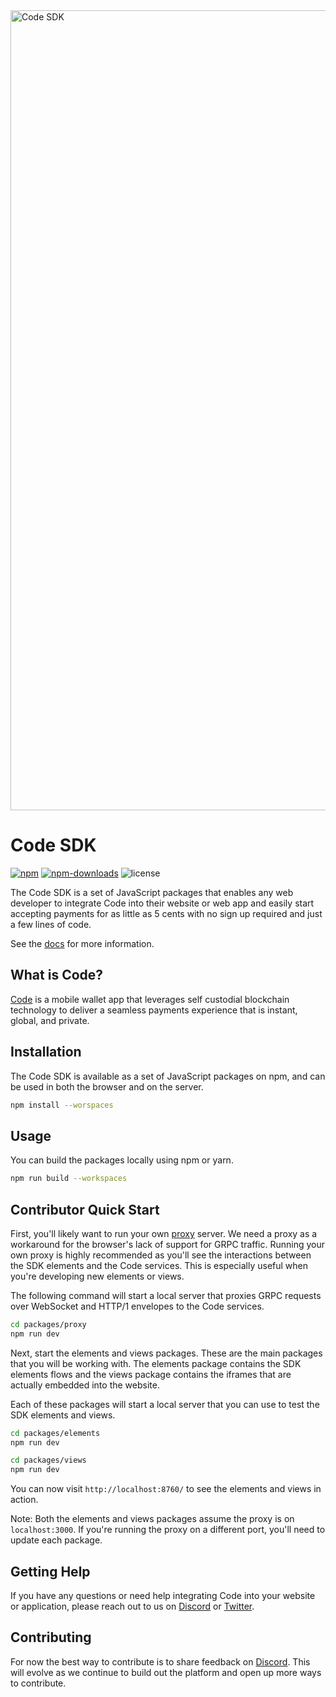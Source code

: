 <img width="1280" alt="Code SDK" src="https://github.com/code-payments/code-sdk/assets/623790/78166c02-1d24-49b0-ae95-13f5aaff15b2">

# Code SDK

[![npm][npm-image]][npm-url]
[![npm-downloads][npm-downloads-image]][npm-url]
![license][license-image]

[npm-downloads-image]: https://img.shields.io/npm/dt/@code-wallet/elements?style=flat
[npm-image]: https://img.shields.io/npm/v/@code-wallet/elements?style=flat
[npm-url]: https://www.npmjs.com/package/@code-wallet/elements
[license-image]: https://img.shields.io/badge/license-MIT-blue?style=flat

The Code SDK is a set of JavaScript packages that enables any web developer to integrate Code into their website or web app and easily start accepting payments for as little as 5 cents with no sign up required and just a few lines of code.

See the [docs](https://code-payments.github.io/code-sdk/docs/guide/introduction) for more information.

##  What is Code?

[Code](https://getcode.com) is a mobile wallet app that leverages self custodial blockchain technology to deliver a seamless payments experience that is instant, global, and private. 

##  Installation

The Code SDK is available as a set of JavaScript packages on npm, and can be used in both the browser and on the server.

```bash
npm install --worspaces
```

##  Usage

You can build the packages locally using npm or yarn.

```bash
npm run build --workspaces
```

## Contributor Quick Start

First, you'll likely want to run your own [proxy](https://github.com/code-payments/code-sdk/blob/main/packages/proxy/example/index.ts) server. We need a proxy as a
workaround for the browser's lack of support for GRPC traffic. Running your own
proxy is highly recommended as you'll see the interactions between the SDK
elements and the Code services. This is especially useful when you're developing
new elements or views.

The following command will start a local server that proxies GRPC requests over
WebSocket and HTTP/1 envelopes to the Code services. 
    
```bash
cd packages/proxy
npm run dev
```

Next, start the elements and views packages. These are the main packages that
you will be working with. The elements package contains the SDK elements flows
and the views package contains the iframes that are actually embedded into the
website. 

Each of these packages will start a local server that you can use to
test the SDK elements and views.

```bash
cd packages/elements
npm run dev
```

```bash
cd packages/views
npm run dev
```

You can now visit `http://localhost:8760/` to see the elements and views in
action.

Note: Both the elements and views packages assume the proxy is on
`localhost:3000`. If you're running the proxy on a different port, you'll need
to update each package.

## Getting Help

If you have any questions or need help integrating Code into your website or application, please reach out to us on [Discord](https://discord.gg/T8Tpj8DBFp) or [Twitter](https://twitter.com/getcode).

##  Contributing

For now the best way to contribute is to share feedback on [Discord](https://discord.gg/T8Tpj8DBFp). This will evolve as we continue to build out the platform and open up more ways to contribute. 
